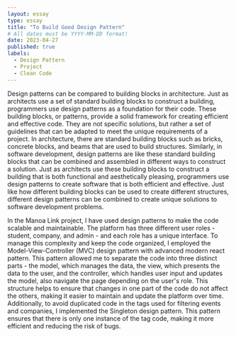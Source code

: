 ```yaml
---
layout: essay
type: essay
title: "To Build Good Design Pattern"
# All dates must be YYYY-MM-DD format!
date: 2023-04-27
published: true
labels:
  - Design Pattern
  - Project
  - Clean Code
---
```


Design patterns can be compared to building blocks in architecture. Just as architects use a set of standard building blocks to construct a building, programmers use design patterns as a foundation for their code. These building blocks, or patterns, provide a solid framework for creating efficient and effective code. They are not specific solutions, but rather a set of guidelines that can be adapted to meet the unique requirements of a project. In architecture, there are standard building blocks such as bricks, concrete blocks, and beams that are used to build structures. Similarly, in software development, design patterns are like these standard building blocks that can be combined and assembled in different ways to construct a solution. Just as architects use these building blocks to construct a building that is both functional and aesthetically pleasing, programmers use design patterns to create software that is both efficient and effective. Just like how different building blocks can be used to create different structures, different design patterns can be combined to create unique solutions to software development problems.

In the Manoa Link project, I have used design patterns to make the code scalable and maintainable. The platform has three different user roles - student, company, and admin - and each role has a unique interface. To manage this complexity and keep the code organized, I employed the Model-View-Controller (MVC) design pattern with advanced modern react pattern. This pattern allowed me to separate the code into three distinct parts - the model, which manages the data, the view, which presents the data to the user, and the controller, which handles user input and updates the model, also navigate the page depending on the user's role. This structure helps to ensure that changes in one part of the code do not affect the others, making it easier to maintain and update the platform over time. Additionally, to avoid duplicated code in the tags used for filtering events and companies, I implemented the Singleton design pattern. This pattern ensures that there is only one instance of the tag code, making it more efficient and reducing the risk of bugs.
